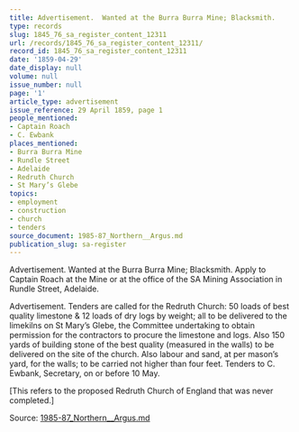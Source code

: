 ```yaml
---
title: Advertisement.  Wanted at the Burra Burra Mine; Blacksmith.
type: records
slug: 1845_76_sa_register_content_12311
url: /records/1845_76_sa_register_content_12311/
record_id: 1845_76_sa_register_content_12311
date: '1859-04-29'
date_display: null
volume: null
issue_number: null
page: '1'
article_type: advertisement
issue_reference: 29 April 1859, page 1
people_mentioned:
- Captain Roach
- C. Ewbank
places_mentioned:
- Burra Burra Mine
- Rundle Street
- Adelaide
- Redruth Church
- St Mary’s Glebe
topics:
- employment
- construction
- church
- tenders
source_document: 1985-87_Northern__Argus.md
publication_slug: sa-register
---
```


Advertisement.  Wanted at the Burra Burra Mine; Blacksmith.  Apply to Captain Roach at the Mine or at the office of the SA Mining Association in Rundle Street, Adelaide.

Advertisement.  Tenders are called for the Redruth Church: 50 loads of best quality limestone & 12 loads of dry logs by weight; all to be delivered to the limekilns on St Mary’s Glebe, the Committee undertaking to obtain permission for the contractors to procure the limestone and logs.  Also 150 yards of building stone of the best quality (measured in the walls) to be delivered on the site of the church.  Also labour and sand, at per mason’s yard, for the walls; to be carried not higher than four feet.  Tenders to C. Ewbank, Secretary, on or before 10 May.

[This refers to the proposed Redruth Church of England that was never completed.]


Source: [1985-87_Northern__Argus.md](/downloads/markdown/1985-87_Northern__Argus.md)
